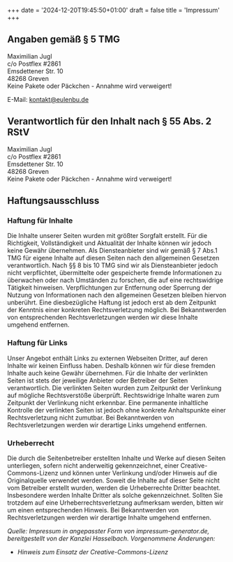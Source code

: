 +++
date = '2024-12-20T19:45:50+01:00'
draft = false
title = 'Impressum'
+++

## Angaben gemäß § 5 TMG

Maximilian Jugl<br>
c/o Postflex #2861<br>
Emsdettener Str. 10<br>
48268 Greven<br>
Keine Pakete oder Päckchen - Annahme wird verweigert!

E-Mail: kontakt@eulenbu.de

## Verantwortlich für den Inhalt nach § 55 Abs. 2 RStV

Maximilian Jugl<br>
c/o Postflex #2861<br>
Emsdettener Str. 10<br>
48268 Greven<br>
Keine Pakete oder Päckchen - Annahme wird verweigert!

## Haftungsausschluss

### Haftung für Inhalte

Die Inhalte unserer Seiten wurden mit größter Sorgfalt erstellt. Für die Richtigkeit, Vollständigkeit und Aktualität der Inhalte können wir jedoch keine Gewähr übernehmen. Als Diensteanbieter sind wir gemäß § 7 Abs.1 TMG für eigene Inhalte auf diesen Seiten nach den allgemeinen Gesetzen verantwortlich. Nach §§ 8 bis 10 TMG sind wir als Diensteanbieter jedoch nicht verpflichtet, übermittelte oder gespeicherte fremde Informationen zu überwachen oder nach Umständen zu forschen, die auf eine rechtswidrige Tätigkeit hinweisen. Verpflichtungen zur Entfernung oder Sperrung der Nutzung von Informationen nach den allgemeinen Gesetzen bleiben hiervon unberührt. Eine diesbezügliche Haftung ist jedoch erst ab dem Zeitpunkt der Kenntnis einer konkreten Rechtsverletzung möglich. Bei Bekanntwerden von entsprechenden Rechtsverletzungen werden wir diese Inhalte umgehend entfernen.

### Haftung für Links

Unser Angebot enthält Links zu externen Webseiten Dritter, auf deren Inhalte wir keinen Einfluss haben. Deshalb können wir für diese fremden Inhalte auch keine Gewähr übernehmen. Für die Inhalte der verlinkten Seiten ist stets der jeweilige Anbieter oder Betreiber der Seiten verantwortlich. Die verlinkten Seiten wurden zum Zeitpunkt der Verlinkung auf mögliche Rechtsverstöße überprüft. Rechtswidrige Inhalte waren zum Zeitpunkt der Verlinkung nicht erkennbar. Eine permanente inhaltliche Kontrolle der verlinkten Seiten ist jedoch ohne konkrete Anhaltspunkte einer Rechtsverletzung nicht zumutbar. Bei Bekanntwerden von Rechtsverletzungen werden wir derartige Links umgehend entfernen.

### Urheberrecht

Die durch die Seitenbetreiber erstellten Inhalte und Werke auf diesen Seiten unterliegen, sofern nicht anderweitig gekennzeichnet, einer Creative-Commons-Lizenz und können unter Verlinkung und/oder Hinweis auf die Originalquelle verwendet werden. Soweit die Inhalte auf dieser Seite nicht vom Betreiber erstellt wurden, werden die Urheberrechte Dritter beachtet. Insbesondere werden Inhalte Dritter als solche gekennzeichnet. Sollten Sie trotzdem auf eine Urheberrechtsverletzung aufmerksam werden, bitten wir um einen entsprechenden Hinweis. Bei Bekanntwerden von Rechtsverletzungen werden wir derartige Inhalte umgehend entfernen.

_Quelle: Impressum in angepasster Form von impressum-generator.de, bereitgestellt von der Kanzlei Hasselbach. Vorgenommene Änderungen:_

- _Hinweis zum Einsatz der Creative-Commons-Lizenz_
